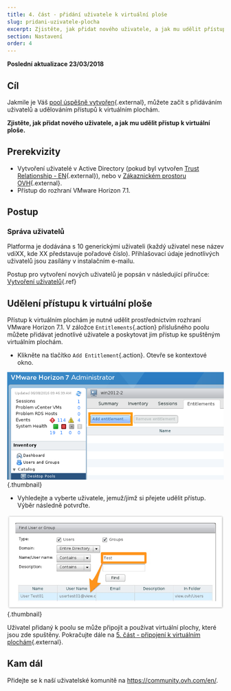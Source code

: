 ```yaml
---
title: 4. část - přidání uživatele k virtuální ploše
slug: pridani-uzivatele-plocha
excerpt: Zjistěte, jak přidat nového uživatele, a jak mu udělit přístup k virtuální ploše
section: Nastavení
order: 4
---
```


**Poslední aktualizace 23/03/2018**

## Cíl

Jakmile je Váš [pool úspěšně vytvořen](https://docs.ovh.com/cz/cs/cloud-desktop-infrastructure/howto-create-pool/){.external}, můžete začít s přidáváním uživatelů a udělováním přístupů k virtuálním plochám.

**Zjistěte, jak přidat nového uživatele, a jak mu udělit přístup k virtuální ploše.**


## Prerekvizity

- Vytvoření uživatelé v Active Directory (pokud byl vytvořen [Trust Relationship - EN](https://docs.ovh.com/gb/en/cloud-desktop-infrastructure/approval-ad/){.external}), nebo v [Zákaznickém prostoru OVH](https://www.ovh.com/auth/?action=gotomanager){.external}.
- Přístup do rozhraní VMware Horizon 7.1.



## Postup

### Správa uživatelů

Platforma je dodávána s 10 generickými uživateli (každý uživatel nese název vdiXX, kde XX představuje pořadové číslo). Přihlašovací údaje jednotlivých uživatelů jsou zasílány v instalačním e-mailu.

Postup pro vytvoření nových uživatelů je popsán v následující příručce: [Vytvoření uživatelů](https://docs.ovh.com/fr/cloud-desktop-infrastructure/create-users/){.ref}


## Udělení přístupu k virtuální ploše

Přístup k virtuálním plochám je nutné udělit prostřednictvím rozhraní VMware Horizon 7.1. V záložce `Entitlements`{.action} příslušného poolu můžete přidávat jednotlivé uživatele a poskytovat jim přístup ke spuštěným virtuálním plochám.

- Klikněte na tlačítko `Add Entitlement`{.action}. Otevře se kontextové okno.

![Add Entitlement](images/1200.png){.thumbnail}

- Vyhledejte a vyberte uživatele, jemuž/jimž si přejete udělit přístup. Výběr následně potvrďte.

![Výběr uživatelů](images/1201.png){.thumbnail}


Uživatel přidaný k poolu se může připojit a používat virtuální plochy, které jsou zde spuštěny. Pokračujte dále na [5. část - připojení k virtuálním plochám](https://docs.ovh.com/fr/cloud-desktop-infrastructure/connexion-desk/){.external}.


## Kam dál

Přidejte se k naší uživatelské komunitě na <https://community.ovh.com/en/>.